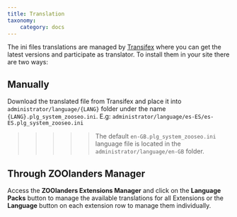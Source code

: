```yaml
---
title: Translation
taxonomy:
    category: docs
---
```


The ini files translations are managed by [Transifex](https://www.transifex.com/joolanders/zoolanders/zoolingual/) where you can get the latest versions and participate as translator. To install them in your site there are two ways:

## Manually

Download the translated file from Transifex and place it into `administrator/language/{LANG}` folder under the name `{LANG}.plg_system_zooseo.ini`. E.g: `administrator/language/es-ES/es-ES.plg_system_zooseo.ini`

>>>>> The default `en-GB.plg_system_zooseo.ini` language file is located in the `administrator/language/en-GB` folder.

## Through ZOOlanders Manager

Access the **ZOOlanders Extensions Manager** and click on the **Language Packs** button to manage the available translations for all Extensions or the **Language** button on each extension row to manage them individually.
